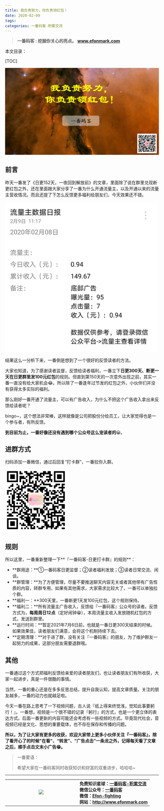 ```yaml
---
title: 我负责努力，你负责领红包！
date: 2020-02-09
tags: 
categories: 一番码客-积累交流
---
```


> **一番码客 : 挖掘你关心的亮点。**
> **www.efonmark.com**

本文目录：

[TOC]

![image-20200209224411138](2020-02-09-我负责努力，你负责领红包！/image-20200209224411138.png)

<!--more-->

## 前言

昨天一番发了《日更152天，一夜回到解放前》的文章，里面除了说在群里兑现断更红包之外，还在里面跟大家分享了一番为什么开通流量主，以及开通以来的流量主营收情况。而且还提了下怎么反馈更多福利给朋友们，今天效果还不错。

![image-20200209231028094](2020-02-09-我负责努力，你负责领红包！/image-20200209231028094.png)

结果这么一分析下来，一番倒是想到了一个很好的反馈读者的方法。

大家也知道，为了感谢读者监督，反馈给读者福利，一番立下**日更300天、断更一天在日更群里发100元红包**的规则。但直到第150天的一次意外出现之前，其实一番一直没有给大家机会😂。所以除了一番逢年过节发的红包之外，小伙伴们并没有获得太多实际的福利。

那么刚好一番开通了流量主，可以有广告收入，为什么不把这个广告收入拿出来反馈给读者呢？

bingo~，这个想法非常棒，这样就像是公司把股份分给员工，让大家觉得也是一个参与者，有所反馈。

**到目前为止，一番好像还没有遇到哪个公众号这么宠读者的**😀。

## 进群方式

扫码添加一番微信，通过后回复“打卡群”，一番拉你入群。

![image-20200210010903347](2020-02-09-我负责努力，你负责领红包！/image-20200210010903347.png)

## 规则

所以这里，一番重新整理一下**『一番码客-日更打卡群』的规则**：

* **群用途：**①一番码客日更监督；②读者福利发放；③读者日常交流、闲谈。
* **群管理：**为了方便管理，尽量不要推送聊天内容无关或者其他带有广告性质的内容，转群专用，如果有其他需求，大家需求比较大了，一番可以单独拉个群。
* **福利一：**300天里，一番断更1天发100元红包，这个规则保持。
* **福利二：**所有流量主广告收入，反馈给『一番码客』公众号的读者。反馈方式为，**每周周日12点**（定好闹钟😁），本周流量主收入发放随机红包的方式，发送到群里。
* **运行时间：**暂定2021年7月6日前，也就是一番日更300天结束的时候。如果效果佳，读者朋友们满意，会将这个机制持续下去。
* **定期清理：**对于进了群，没有关注『一番码客』的朋友，为了维护群友一起努力的成果，这部分朋友需要退群哦。

## 其他

一番通过这个方式把福利反馈给亲爱的读者朋友们，也让读者朋友们有所收获，大家一起进步，真是一件很酷的事情。

当然，一番的重心还是在多多反思总结，提升自我认知，提高文章质量。关注的朋友越多，一番的动力也就越足啦。

今天一番在路上思考了一下视频问题，古人说『纸上得来终觉浅，觉知此事要躬行！』。一番想，视频是一个很不错的记录『躬行』的方式，也是一个更立体的表达方式。后面一番更新的内容可能还会考虑有一些视频的方式。毕竟现代社会，音视频已经是文化、思想的重要载体，也不存在保存和传播的问题。

**所以，为了让大家有更多的收获，欢迎大家带上更多小伙伴关注『一番码客』，除了看开心了的时候"在看"、“转发”、“广告点击”一条龙之外，记得每天看了文章之后，顺手点击文末小广告😁。**

> 一番雾语：
>
> 希望大家在一番码客同时收获知识和财富的双重进步，哈哈哈~

------

<table>
<tr>
<td ><center><img src="http://www.efonmark.com/efonmark-blog/readme/guanzhu_1.jpg" width=40%></center></td>
<td width="50%" align=left><b>
    免费知识星球：<a href="http://www.efonmark.com/efonmark-blog/readme/zhishixingqiu1.png">一番码客-积累交流</a><br>
    微信公众号：<a href="http://www.efonmark.com/efonmark-blog/readme/guanzhu_1.jpg">一番码客</a><br>
    微信：<a href="http://www.efonmark.com/efonmark-blog/readme/weixin.jpg">Efon-fighting</a><br>
    网站：<a href="http://www.efonmark.com">http://www.efonmark.com</a><br></b></td>
</tr>
</table>